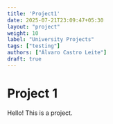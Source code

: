 ```yaml
---
title: 'Project1'
date: 2025-07-21T23:09:47+05:30
layout: "project"
weight: 10
label: "University Projects"
tags: ["testing"]
authors: ["Álvaro Castro Leite"]
draft: true
---
```


# Project 1

Hello! This is a project. 
